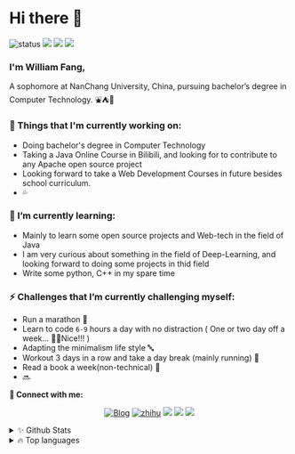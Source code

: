 # Hi there 👋


  
![status](https://img.shields.io/badge/status-up-brightgreen) 
![](https://img.shields.io/badge/Relationship-Single-red) 
![](https://img.shields.io/static/v1?label=wechat&message=williamfang&color=7BB32E&logo=wechat)
![](https://visitor-badge.glitch.me/badge?page_id=github.com/fongshaolei)


### I'm William Fang,

A sophomore at NanChang University, China, pursuing bachelor’s degree in Computer Technology. ⛲⛺🌝

<!--
**fongshaolei/fongshaolei** is a ✨ _special_ ✨ repository because its `README.md` (this file) appears on your GitHub profile.

Here are some ideas to get you started:

- 🔭 I’m currently working on ...
- 🌱 I’m currently learning ...
- 👯 I’m looking to collaborate on ...
- 🤔 I’m looking for help with ...
- 💬 Ask me about ...
- 📫 How to reach me: ...
- 😄 Pronouns: ...
- ⚡ Fun fact: ...
-->


### 💼  Things that I'm currently working on:
- Doing bachelor's degree in Computer Technology
- Taking a Java Online Course in Bilibili, and looking for to contribute to any Apache open source project
- Looking forward to take a Web Development Courses in future besides school curriculum. 
- 💦

### 🌱 I’m currently learning:
- Mainly to learn some open source projects and Web-tech in the field of Java
- I am very curious about something in the field of Deep-Learning, and looking forward to doing some projects in thid field
- Write some python, C++ in my spare time

### ⚡  Challenges that I’m currently challenging myself:
- Run a marathon 🔽
- Learn to code `6-9` hours a day with no distraction ( One or two day off a week... 🐱‍🐉Nice!!! ) 
- Adapting the minimalism life style 🔤
- Workout 3 days in a row and take a day break (mainly running) 🏃
- Read a book a week(non-technical) 📖
-  🔜


**📧 Connect with me:**
<p align="center">
  <a href="https://blog.csdn.net/qq_41860497"><img src="https://img.shields.io/badge/blog-200k+%20pageview-brightgreen" alt="Blog"></a>
  <a href="https://www.zhihu.com/people/you-er-yuan-kang-ba-zi-84-73"><img src="https://img.shields.io/badge/%E7%9F%A5%E4%B9%8E-lao--6-blue" alt="zhihu"></a>
  <a href="mailto:sl.fang@qq.com"><img src="https://img.shields.io/badge/-sl.fang@qq.com-c14438?style=flat-square&logo=Gmail&logoColor=white&link=mailto:haoruileee@gmail.com"></a>
  <a href="https://github.com/fongshaolei/fongshaolei/issues/me"><img src="https://img.shields.io/badge/ISSUE-github-red"></a>
   <a href="https://juejin.cn/user/3949877878859719"><img src="https://img.shields.io/badge/Juejin-%E5%B0%8F%E7%A0%B4%E6%9D%B0-blue"></a>
 
</p>

<details>
  <summary>✨ Github Stats</summary>
  <br>
  <img align="left" alt="William Fang's Github Stats" src="https://github-readme-stats.vercel.app/api?username=fongshaolei&show_icons=true&theme=dracula" />
  <br>
  <br>
  <br>
  <br>
  <br>
  <br>
  <br>
  <br>
  <br>
</details>
<details>
  <summary>🔥 Top languages</summary>
  <br>
  <img align="left" alt="William Fang's Github Stats" src="https://github-readme-stats.vercel.app/api/top-langs/?username=fongshaolei&theme=dracula" /> <br>
  <br>
  <br>
  <br>
  <br>
  <br>
  <br>
  <br>
</details>


